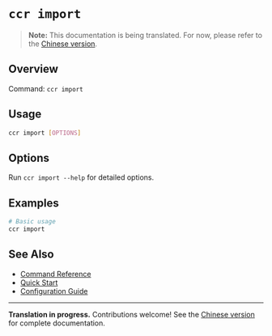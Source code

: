# `ccr import`

> **Note:** This documentation is being translated. For now, please refer to the [Chinese version](../commands/import).

## Overview

Command: `ccr import`

## Usage

```bash
ccr import [OPTIONS]
```

## Options

Run `ccr import --help` for detailed options.

## Examples

```bash
# Basic usage
ccr import
```

## See Also

- [Command Reference](./index)
- [Quick Start](../quick-start)
- [Configuration Guide](../configuration)

---

**Translation in progress.** Contributions welcome! See the [Chinese version](../commands/import) for complete documentation.
